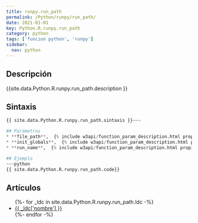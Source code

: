 ```yaml
---
title: runpy.run_path
permalink: /Python/runpy/run_path/
date: 2021-01-01
key: Python.R.runpy.run_path
category: python
tags: ['funcion python', 'runpy']
sidebar: 
  nav: python
---
```


## Descripción
{{site.data.Python.R.runpy.run_path.description }}

## Sintaxis
~~~python
{{ site.data.Python.R.runpy.run_path.sintaxis }}~~~

## Parámetros
* **file_path**,  {% include w3api/function_param_description.html propiedad=site.data.Python.R.runpy.run_path valor="file_path" %}
* **init_globals**,  {% include w3api/function_param_description.html propiedad=site.data.Python.R.runpy.run_path valor="init_globals" %}
* **run_name**,  {% include w3api/function_param_description.html propiedad=site.data.Python.R.runpy.run_path valor="run_name" %}

## Ejemplo
~~~python
{{ site.data.Python.R.runpy.run_path.code}}
~~~

## Artículos
<ul>
{%- for _ldc in site.data.Python.R.runpy.run_path.ldc -%}
   <li>
       <a href="{{_ldc['url'] }}">{{ _ldc['nombre'] }}</a>
   </li>
{%- endfor -%}
</ul>
